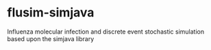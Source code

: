 flusim-simjava
==============

Influenza molecular infection and discrete event stochastic simulation based upon the simjava library
